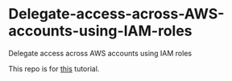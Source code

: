 # Delegate-access-across-AWS-accounts-using-IAM-roles
Delegate access across AWS accounts using IAM roles

This repo is for [this](https://docs.aws.amazon.com/IAM/latest/UserGuide/tutorial_cross-account-with-roles.html) tutorial.
